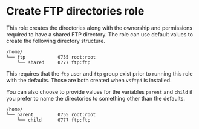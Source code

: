 # Create FTP directories role

This role creates the directories along with the ownership and permissions required to have a shared FTP directory. The role can use default values to create the following directory structure.

```
/home/
└── ftp            0755 root:root 
    └── shared     0777 ftp:ftp
```

This requires that the `ftp` user and `ftp` group exist prior to running this role with the defaults. Those are both created when `vsftpd` is installed.

You can also choose to provide values for the variables `parent` and `child` if you prefer to name the directories to something other than the defaults.


```
/home/
└── parent         0755 root:root 
    └── child      0777 ftp:ftp
```